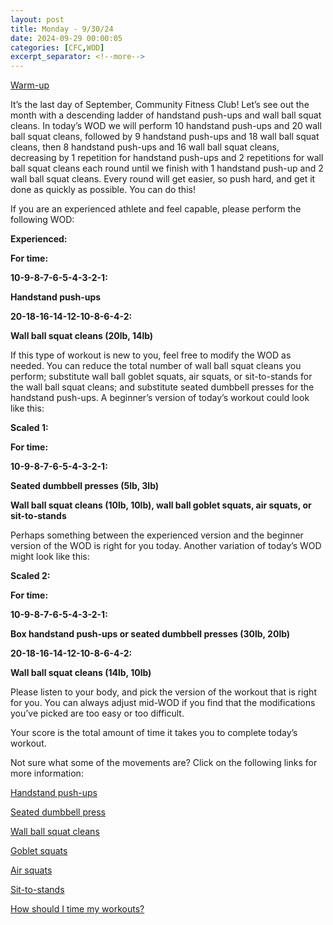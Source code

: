 ```yaml
---
layout: post
title: Monday - 9/30/24
date: 2024-09-29 00:00:05
categories: [CFC,WOD]
excerpt_separator: <!--more-->
---
```

[Warm-up](https://communityfitnessclub.wixsite.com/website/post/basic-full-body-warm-up)

It’s the last day of September, Community Fitness Club! Let’s see out the month with a descending ladder of handstand push-ups and wall ball squat cleans. In today’s WOD we will perform 10 handstand push-ups and 20 wall ball squat cleans, followed by 9 handstand push-ups and 18 wall ball squat cleans, then 8 handstand push-ups and 16 wall ball squat cleans, decreasing by 1 repetition for handstand push-ups and 2 repetitions for wall ball squat cleans each round until we finish with 1 handstand push-up and 2 wall ball squat cleans. Every round will get easier, so push hard, and get it done as quickly as possible. You can do this!

If you are an experienced athlete and feel capable, please perform the following WOD:

**Experienced:**

**For time:**

**10-9-8-7-6-5-4-3-2-1:**

**Handstand push-ups**

**20-18-16-14-12-10-8-6-4-2:**

**Wall ball squat cleans (20lb, 14lb)**
<!--more-->

If this type of workout is new to you, feel free to modify the WOD as needed. You can reduce the total number of wall ball squat cleans you perform; substitute wall ball goblet squats, air squats, or sit-to-stands for the wall ball squat cleans; and substitute seated dumbbell presses for the handstand push-ups. A beginner’s version of today’s workout could look like this:

**Scaled 1:**

**For time:**

**10-9-8-7-6-5-4-3-2-1:**

**Seated dumbbell presses (5lb, 3lb)**

**Wall ball squat cleans (10lb, 10lb), wall ball goblet squats, air squats, or sit-to-stands**

Perhaps something between the experienced version and the beginner version of the WOD is right for you today. Another variation of today’s WOD might look like this:

**Scaled 2:**

**For time:**

**10-9-8-7-6-5-4-3-2-1:**

**Box handstand push-ups or seated dumbbell presses (30lb, 20lb)**

**20-18-16-14-12-10-8-6-4-2:**

**Wall ball squat cleans (14lb, 10lb)**

Please listen to your body, and pick the version of the workout that is right for you. You can always adjust mid-WOD if you find that the modifications you’ve picked are too easy or too difficult.

Your score is the total amount of time it takes you to complete today’s workout.

Not sure what some of the movements are? Click on the following links for more information:

[Handstand push-ups](https://communityfitnessclub.wixsite.com/website/post/handstand-push-ups)

[Seated dumbbell press](https://communityfitnessclub.wixsite.com/website/post/seated-dumbbell-press)

[Wall ball squat cleans](https://communityfitnessclub.wixsite.com/website/post/wall-ball-squat-cleans)

[Goblet squats](https://communityfitnessclub.wixsite.com/website/post/goblet-squats)

[Air squats](https://communityfitnessclub.wixsite.com/website/post/air-squat)

[Sit-to-stands](https://www.youtube.com/watch?v=vNq9vtEXksc)

[How should I time my workouts?](https://communityfitnessclub.wixsite.com/website/post/how-should-i-time-my-workouts)
